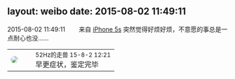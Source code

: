 layout: weibo
date: 2015-08-02 11:49:11
---
<meta name="referrer" content="no-referrer" />

2015-08-02 11:49:11  &nbsp;&nbsp;&nbsp;&nbsp;&nbsp;&nbsp; 来自 <a href="sinaweibo://customweibosource" rel="nofollow">iPhone 5s</a>
突然觉得好烦好烦，不意愿的事总是一点耐心也没…… ​​​

<table style="width: 100%;">
  <tr>
    <td style="width: 40px;"><img style="border-radius:50%" src="https://tva4.sinaimg.cn/crop.0.0.180.180.50/8beaf773jw1e8qgp5bmzyj2050050aa8.jpg?KID=imgbed,tva&Expires=1624465743&ssig=9i4n5CP%2Bfz"></td>
    <td colspan="2"><small>52Hz的走兽 15-8-2 12:21</small><br/>早更症状，鉴定完毕</td>
  </tr>
</table>

